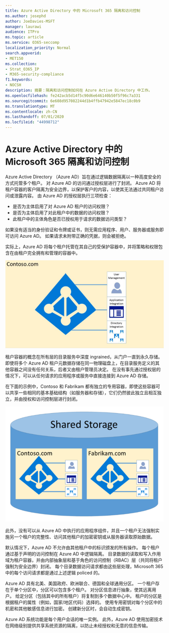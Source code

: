 ```yaml
---
title: Azure Active Directory 中的 Microsoft 365 隔离和访问控制
ms.author: josephd
author: JoeDavies-MSFT
manager: laurawi
audience: ITPro
ms.topic: article
ms.service: O365-seccomp
localization_priority: Normal
search.appverid:
- MET150
ms.collection:
- Strat_O365_IP
- M365-security-compliance
f1.keywords:
- NOCSH
description: 摘要：隔离和访问控制如何在 Azure Active Directory 中工作。
ms.openlocfilehash: fe242acb5d14f5c90d6e646140b50f5f96c7a331
ms.sourcegitcommit: 6e608d957082244d1b4ffb47942e5847ec18c0b9
ms.translationtype: MT
ms.contentlocale: zh-CN
ms.lasthandoff: 07/01/2020
ms.locfileid: "44998712"
---
```

# <a name="microsoft-365-isolation-and-access-control-in-azure-active-directory"></a>Azure Active Directory 中的 Microsoft 365 隔离和访问控制

Azure Active Directory （Azure AD）旨在通过逻辑数据隔离以一种高度安全的方式托管多个租户。 对 Azure AD 的访问通过授权层进行了封闭。 Azure AD 将租户容器的客户隔离为安全边界，以保护客户的内容，以使其无法通过共同租户访问或泄露内容。 由 Azure AD 的授权层执行三项检查：

- 是否为主体启用了对 Azure AD 租户的访问权限？
- 是否为主体启用了对此租户中的数据的访问权限？
- 此租户中的主体角色是否已授权用于请求的数据访问类型？

如果没有适当的身份验证和令牌或证书，则无需应用程序、用户、服务器或服务即可访问 Azure AD。 如果请求未附带正确的凭据，则会被拒绝。

实际上，Azure AD 将每个租户托管在其自己的受保护容器中，并将策略和权限包含在由租户完全拥有和管理的容器中。
 
![Azure 容器](media/office-365-isolation-azure-container.png)

租户容器的概念在所有层的目录服务中深度 ingrained，从门户一直到永久存储。 即使将多个 Azure AD 租户元数据存储在同一物理磁盘上，在目录服务定义的其他容器之间没有任何关系，后者又由租户管理员决定。 在没有事先通过授权层的情况下，可以从任何请求的应用程序或服务中直接连接到 Azure AD 存储。

在下面的示例中，Contoso 和 Fabrikam 都有独立的专用容器，即使这些容器可以共享一些相同的基本基础结构（如服务器和存储），它们仍然彼此独立且相互独立，并由授权和访问控制层进行封闭。
 
![Azure 专用容器](media/office-365-isolation-azure-dedicated-containers.png)

此外，没有可以从 Azure AD 中执行的应用程序组件，并且一个租户无法强制实施另一个租户的完整性、访问其他租户的加密密钥或从服务器读取原始数据。

默认情况下，Azure AD 不允许由其他租户中的标识颁发的所有操作。 每个租户通过基于声明的访问控制在 Azure AD 中逻辑隔离。 目录数据的读取和写入作用域为租户容器，并由内部抽象层和基于角色的访问控制（RBAC）层（共同将租户强制为安全边界）封闭。 每个目录数据访问请求都由这些层处理，Microsoft 365 中的每个访问请求都是通过上述逻辑 policed 的。

Azure AD 具有北美、美国政府、欧洲联合、德国和全球通用分区。 一个租户存在于单个分区中，分区可以包含多个租户。 对分区信息进行抽象，使其远离用户。 给定分区（包括其中的所有租户）将复制到多个数据中心中。 租户的分区是根据租户的属性（例如，国家/地区代码）选择的。 使用专用密钥对每个分区中的机密和其他敏感信息进行加密。 创建新分区时，会自动生成密钥。

Azure AD 系统功能是每个用户会话的唯一实例。 此外，Azure AD 使用加密技术在网络级别提供共享系统资源的隔离，以防止未经授权和无意的信息传输。
